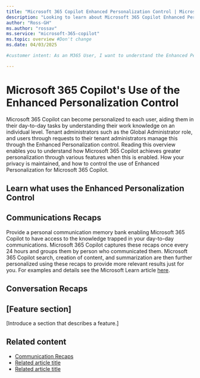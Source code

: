 ```yaml
---
title: "Microsoft 365 Copilot Enhanced Personalization Control | Microsoft Learn."
description: "Looking to learn about Microsoft 365 Copilot Enhanced Personalization? Learn what it is, and how to control it respecting your privacy through Microsoft Learn."
author: "Ross-GH"
ms.author: "rossav"
ms.service: "microsoft-365-copilot"
ms.topic: overview #Don't change
ms.date: 04/03/2025

#customer intent: As an M365 User, I want to understand the Enhanced Personalization control so that I can make an informed choice on the impact of keeping it enabled, or disabling it to my Microsoft 365 Copilot experience.

---
```


<!-- --------------------------------------

- Use this template with pattern instructions for:

Overview

- Before you sign off or merge:

Remove all comments except the customer intent.

- Feedback:

https://aka.ms/patterns-feedback

-->

# Microsoft 365 Copilot's Use of the Enhanced Personalization Control

Microsoft 365 Copilot can become personalized to each user, aiding them in their day-to-day tasks by understanding their work knowledge on an individual level. Tenant administrators such as the Global Administrator role, and users through requests to their tenant administrators manage this through the Enhanced Personalization control. Reading this overview enables you to  understand how Microsoft 365 Copilot achieves greater personalization through various features when this is enabled. How your privacy is maintained, and how to control the use of Enhanced Personalization for Microsoft 365 Copilot.

## Learn what uses the Enhanced Personalization Control

## Communications Recaps

Provide a personal communication memory bank enabling Microsoft 365 Copilot to have access to the knowledge trapped in your day-to-day communications. Microsoft 365 Copilot captures these recaps once every 24 hours and groups them by person who communicated them. Microsoft 365 Copilot search, creation of content, and summarization are then further personalized using these recaps to provide more relevant results just for you. For examples and details see the Microsoft Learn article [here](/concepts/communications-recaps-details.md).

## Conversation Recaps

## [Feature section]

[Introduce a section that describes a feature.]

<!-- Required: Feature sections - H2

In two or more H2 sections, describe key features of
the product or service. Consider sections for basic
requirements, dependencies, limitations, and overhead.

-->

## Related content

- [Communication Recaps](/concepts/communications-recaps-details.md)
- [Related article title](link.md)
- [Related article title](link.md)

<!-- Optional: Related content - H2

Consider including a "Related content" H2 section that 
lists links to 1 to 3 articles the user might find helpful.

-->

<!--

Remove all comments except the customer intent
before you sign off or merge to the main branch.

-->